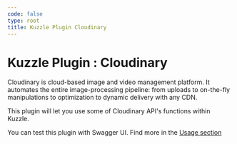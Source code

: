 ```yaml
---
code: false 
type: root
title: Kuzzle Plugin Cloudinary
--- 
```


# Kuzzle Plugin : Cloudinary

Cloudinary is cloud-based image and video management platform. It automates the entire image-processing pipeline: from uploads to on-the-fly manipulations to optimization to dynamic delivery with any CDN.

This plugin will let you use some of Cloudinary API's functions within Kuzzle. 

You can test this plugin with Swagger UI. Find more in the [Usage section](/official-plugins/cloudinary/2/essentials/usage)
